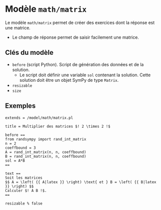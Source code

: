 # Modèle `math/matrix`

Le modèle `math/matrix` permet de créer des exercices dont la réponse est une matrice.

* Le champ de réponse permet de saisir facilement une matrice. 

## Clés du modèle

* `before` (script Python). Script de génération des données et de la solution.
    * Le script doit définir une variable `sol` contenant la solution. Cette solution doit être un objet SymPy de type `Matrix`.
* `resizable`
* `size`

## Exemples

####

```
extends = /model/math/matrix.pl

title = Multiplier des matrices $! 2 \times 2 !$

before ==
from randsympy import rand_int_matrix
n = 2
coeffbound = 3
A = rand_int_matrix(n, n, coeffbound)
B = rand_int_matrix(n, n, coeffbound)
sol = A*B
==

text ==
Soit les matrices
$$ A = \left( {{ A|latex }} \right) \text{ et } B = \left( {{ B|latex }} \right) $$ 
Calculer $! A B !$.
==

resizable % false
```
